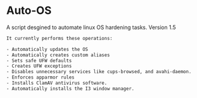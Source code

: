 # Auto-OS
A script desgined to automate linux OS hardening tasks. Version 1.5

```bash
It currently performs these operations:

- Automatically updates the OS
- Automatically creates custom aliases 
- Sets safe UFW defaults
- Creates UFW exceptions
- Disables unnecessary services like cups-browsed, and avahi-daemon.
- Enforces apparmor rules
- Installs ClamAV antivirus software.
- Automatically installs the I3 window manager.

```
